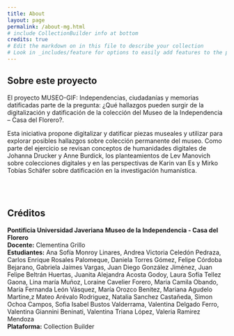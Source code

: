 ```yaml
---
title: About
layout: page
permalink: /about-mg.html
# include CollectionBuilder info at bottom
credits: true
# Edit the markdown on in this file to describe your collection
# Look in _includes/feature for options to easily add features to the page
---
```


## Sobre este proyecto
El proyecto MUSEO-GIF: Independencias, ciudadanías y memorias datificadas parte de la pregunta: ¿Qué hallazgos pueden surgir de la digitalización y datificación de la colección del Museo de la Independencia – Casa del Florero?. 

Esta iniciativa propone digitalizar y datificar piezas museales y utilizar para explorar posibles hallazgos sobre colección permanente del museo. Como parte del ejercicio se revisan conceptos de humanidades digitales de Johanna Drucker y Anne Burdick, los planteamientos de Lev Manovich sobre colecciones digitales y en las perspectivas de Karin van Es y Mirko Tobías Schäfer sobre datificación en la investigación humanística.

<br><br>

## Créditos
__Pontificia Universidad Javeriana__
__Museo de la Independencia - Casa del Florero__
<br>
__Docente:__
Clementina Grillo
<br>
__Estudiantes:__
Ana Sofía Monroy Linares,
Andrea Victoria Celedón Pedraza,
Carlos Enrique Rosales Palomeque,
Daniela Torres Gómez,
Felipe Córdoba Bejarano,
Gabriela Jaimes Vargas,
Juan Diego González Jiménez,
Juan Felipe Beltrán Huertas,
Juanita Alejandra Acosta Godoy,
Laura Sofía Tellez Gaona,
Lina maría Muñoz,
Loraine Cavelier Forero,
Maria Camila Obando,
María Fernanda León Vásquez,
María Orozco Benitez,
Mariana Agudelo Martine,z
Mateo Arévalo Rodriguez,
Natalia Sanchez Castañeda,
Simon Ochoa Campos,
Sofia Isabel Bustos Valderrama,
Valentina Delgado Ferro,
Valentina Giannini Beninati,
Valentina Triana López,
Valeria Ramirez Mendoza
<br>
__Plataforma:__
Collection Builder 

